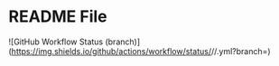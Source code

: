 README File
===========
![GitHub Workflow Status (branch)](https://img.shields.io/github/actions/workflow/status/<username>/<repository>/<action file name>.yml?branch=<master branch>)